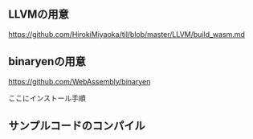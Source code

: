 ## LLVMの用意

https://github.com/HirokiMiyaoka/til/blob/master/LLVM/build_wasm.md

## binaryenの用意

https://github.com/WebAssembly/binaryen

ここにインストール手順

## サンプルコードのコンパイル
